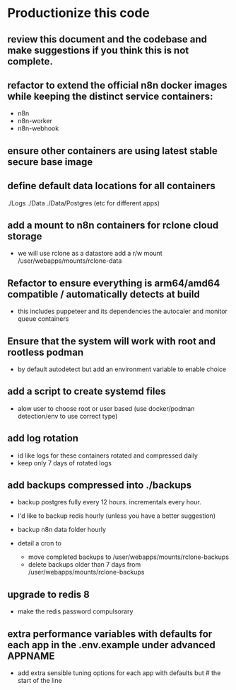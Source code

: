 # Productionize this code

## review this document and the codebase and make suggestions if you think this is not complete.

## refactor to extend the official n8n docker images while keeping the distinct service containers:

 - n8n
 - n8n-worker
 - n8n-webhook

## ensure other containers are using latest stable secure base image

## define default data locations for all containers

 ./Logs
 ./Data
 ./Data/Postgres (etc for different apps)

## add a mount to n8n containers for rclone cloud storage

  - we will use rclone as a datastore add a r/w mount
    /user/webapps/mounts/rclone-data

## Refactor to ensure everything is arm64/amd64 compatible / automatically detects at build

 - this includes puppeteer and its dependencies the autocaler and monitor queue containers

## Ensure that the system will work with root and rootless podman

 - by default autodetect but add an environment variable to enable choice

## add a script to create systemd files 

 - alow user to choose root or user based (use docker/podman detection/env to use correct type)

## add log rotation

  - id like logs for these containers rotated and compressed daily
  - keep only 7 days of rotated logs

## add backups compressed into  ./backups

 - backup postgres fully every 12 hours. incrementals every hour.

 - I'd like to backup redis hourly (unless you have a better suggestion)

 - backup n8n data folder hourly

 - detail a cron to
   - move completed backups to /user/webapps/mounts/rclone-backups
   - delete backups older than 7 days from /user/webapps/mounts/rclone-backups

## upgrade to redis 8

  - make the redis password compulsorary

## extra performance variables with defaults for each app in the .env.example under advanced APPNAME
  - add extra sensible tuning options for each app with defaults but # the start of the line